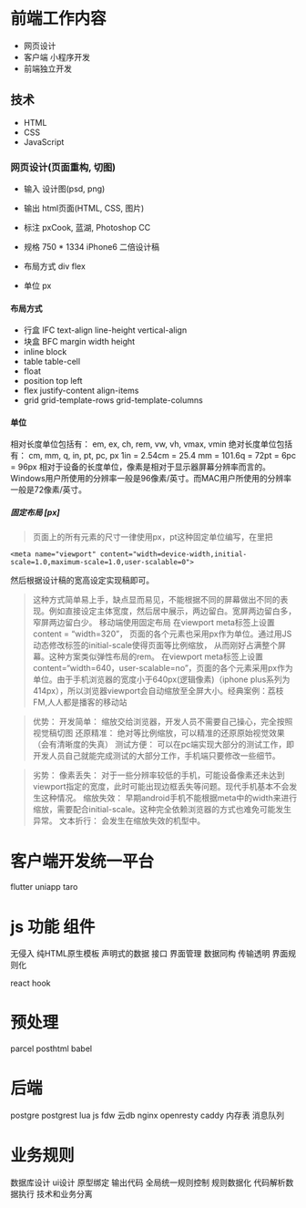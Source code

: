 # 前端工作内容
- 网页设计
- 客户端 小程序开发
- 前端独立开发

## 技术
- HTML
- CSS
- JavaScript

### 网页设计(页面重构, 切图)
- 输入 设计图(psd, png)
- 输出 html页面(HTML, CSS, 图片)

- 标注 pxCook, 蓝湖, Photoshop CC
- 规格 750 * 1334 iPhone6 二倍设计稿
- 布局方式 div flex
- 单位 px

#### 布局方式
- 行盒 IFC text-align line-height vertical-align
- 块盒 BFC margin width height
- inline block
- table table-cell
- float
- position top left
- flex justify-content align-items
- grid grid-template-rows grid-template-columns

#### 单位
相对长度单位包括有： em, ex, ch, rem, vw, vh, vmax, vmin
绝对长度单位包括有： cm, mm, q, in, pt, pc, px
1in = 2.54cm = 25.4 mm = 101.6q = 72pt = 6pc = 96px
相对于设备的长度单位，像素是相对于显示器屏幕分辨率而言的。Windows用户所使用的分辨率一般是96像素/英寸。而MAC用户所使用的分辨率一般是72像素/英寸。

##### 固定布局 [px]
> 页面上的所有元素的尺寸一律使用px，pt这种固定单位编写，在<head>里把
```
<meta name="viewport" content="width=device-width,initial-scale=1.0,maximum-scale=1.0,user-scalable=0">
```
然后根据设计稿的宽高设定实现稿即可。

> 这种方式简单易上手，缺点显而易见，不能根据不同的屏幕做出不同的表现。例如直接设定主体宽度，然后居中展示，两边留白。宽屏两边留白多，窄屏两边留白少。
移动端使用固定布局
在viewport meta标签上设置content = “width=320”， 页面的各个元素也采用px作为单位。通过用JS动态修改标签的initial-scale使得页面等比例缩放， 从而刚好占满整个屏幕。这种方案类似弹性布局的rem。
在viewport meta标签上设置content=“width=640，user-scalable=no”，页面的各个元素采用px作为单位。由于手机浏览器的宽度小于640px(逻辑像素)（iphone plus系列为414px），所以浏览器viewport会自动缩放至全屏大小。经典案例：荔枝FM,人人都是播客的移动站

> 优势：
开发简单： 缩放交给浏览器，开发人员不需要自己操心，完全按照视觉稿切图
还原精准： 绝对等比例缩放，可以精准的还原原始视觉效果（会有清晰度的失真）
测试方便： 可以在pc端实现大部分的测试工作，即开发人员自己就能完成测试的大部分工作，手机端只要修改一些细节。

> 劣势：
像素丢失： 对于一些分辨率较低的手机，可能设备像素还未达到viewport指定的宽度，此时可能出现边框丢失等问题。现代手机基本不会发生这种情况。
缩放失效： 早期android手机不能根据meta中的width来进行缩放，需要配合initial-scale。这种完全依赖浏览器的方式也难免可能发生异常。
文本折行： 会发生在缩放失效的机型中。

# 客户端开发统一平台
 flutter uniapp taro

# js 功能 组件
无侵入 纯HTML原生模板
声明式的数据 接口 界面管理
数据同构 传输透明 界面规则化

react hook

# 预处理
parcel posthtml babel

# 后端
postgre postgrest lua js fdw 云db
nginx openresty caddy
内存表 消息队列

# 业务规则
数据库设计 ui设计 原型绑定 输出代码 全局统一规则控制
规则数据化 代码解析数据执行 技术和业务分离